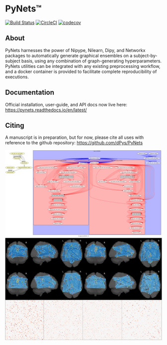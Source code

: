 PyNets™
=======
[![Build Status](https://travis-ci.org/dPys/PyNets.svg?branch=master)](https://travis-ci.org/dPys/PyNets)
[![CircleCI](https://circleci.com/gh/dPys/PyNets.svg?style=svg)](https://circleci.com/gh/dPys/PyNets)
[![codecov](https://codecov.io/gh/dPys/PyNets/branch/master/graph/badge.svg)](https://codecov.io/gh/dPys/PyNets?branch=master)

About
-----
PyNets harnesses the power of Nipype, Nilearn, Dipy, and Networkx packages to automatically generate graphical ensembles on a subject-by-subject basis, using any combination of graph-generating hyperparameters. PyNets utilities can be integrated with any existing preprocessing workflow, and a docker container is provided to facilitate complete reproducibility of executions.

Documentation
-------------
Official installation, user-guide, and API docs now live here: https://pynets.readthedocs.io/en/latest/

Citing
------
A manuscript is in preparation, but for now, please cite all uses with reference
to the github repository: https://github.com/dPys/PyNets

![](docs/_static/graph.png)
![](docs/_static/triple.png)
